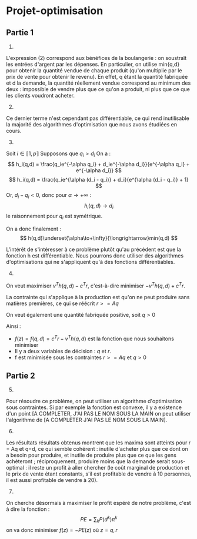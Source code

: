 # Projet-optimisation

## Partie 1

1)
L'expression (2) correspond aux bénéfices de la boulangerie : on soustraît les entrées d'argent par les dépenses. En particulier, on utilise min{q,d} pour obtenir la quantité vendue de chaque produit (qu'on multiplie par le prix de vente pour obtenir le revenu). En effet, q étant la quantité fabriquée et d la demande, la quantité réellement vendue correspond au minimum des deux : impossible de vendre plus que ce qu'on a produit, ni plus que ce que les clients voudront acheter.

2)
Ce dernier terme n'est cependant pas différentiable, ce qui rend inutilisable la majorité des algorithmes d'optimisation que nous avons étudiées en cours.

3)
Soit $i \in \llbracket 1,p \rrbracket$ Supposons que $q_i>d_i$ On a :
$$
h_i(q,d) = \frac{q_ie^{-\alpha q_i} + d_ie^{-\alpha d_i}}{e^{-\alpha q_i} + e^{-\alpha d_i}}
$$
$$
h_i(q,d) = \frac{q_ie^{\alpha (d_i - q_i)} + d_i}{e^{\alpha (d_i - q_i)} + 1}
$$
Or, $d_i - q_i < 0$, donc pour $\alpha \longrightarrow +\infty$ :
$$
h_i(q,d) \longrightarrow d_i
$$
le raisonnement pour $q_i$ est symétrique.

On a donc finalement :
$$
h(q,d)\underset{\alpha\to+\infty}{\longrightarrow}min(q,d)
$$

L'intérêt de s'intéresser à ce problème plutôt qu'au précédent est que la fonction h est différentiable. Nous pourrons donc utiliser des algorithmes d'optimisations qui ne s'appliquent qu'à des fonctions différentiables.

4)
On veut maximiser $v^T h(q,d) - c^T r$, c'est-à-dire minimiser $-v^T h(q,d) + c^T r$.

La contrainte qui s'applique à la production est qu'on ne peut produire sans matières premières, ce qui se réécrit $r >= Aq$

On veut également une quantité fabriquée positive, soit $q > 0$

Ainsi :
* $f(z) = f(q,d) = c^T r - v^T h(q,d)$ est la fonction que nous souhaitons minimiser
* Il y a deux variables de décision : $q$ et $r$.
* f est minimisée sous les contraintes $r >= Aq$ et $q > 0$

## Partie 2

5)
Pour résoudre ce problème, on peut utiliser un algorithme d'optimisation sous contraintes. Si par exemple la fonction est convexe, il y a existence d'un point [A COMPLETER, J'AI PAS LE NOM SOUS LA MAIN on peut utiliser l'algorithme de [A COMPLETER J'AI PAS LE NOM SOUS LA MAIN]. 

6)
Les résultats résultats obtenus montrent que les maxima sont atteints pour r = Aq et q=d, ce qui semble cohérent : inutile d'acheter plus que ce dont on a besoin pour produire, et inutile de produire plus que ce que les gens achèteront ; réciproquement, produire moins que la demande serait sous-optimal : il reste un profit à aller chercher (le coût marginal de production et le prix de vente étant constants, s'il est profitable de vendre à 10 personnes, il est aussi profitable de vendre à 20).

7)
On cherche désormais à maximiser le profit espéré de notre problème, c'est à dire la fonction :
$$
PE = \sum_{k} P(d^k)\pi^k
$$
on va donc minimiser $f(z) = -PE(z)$ où $z=q,r$